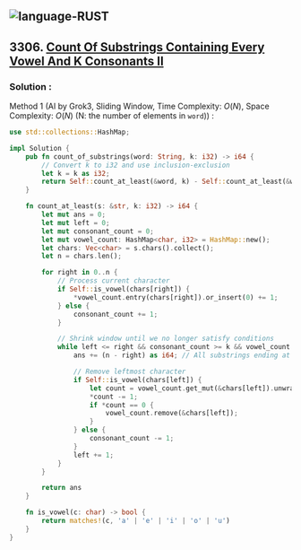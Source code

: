 ![language-RUST](https://img.shields.io/badge/RUST-8d4004?style=for-the-badge&logo=RUST)
---

## 3306. [Count Of Substrings Containing Every Vowel And K Consonants II](https://leetcode.com/problems/count-of-substrings-containing-every-vowel-and-k-consonants-ii)

### Solution :

Method 1 (AI by Grok3, Sliding Window, Time Complexity: $O(N)$, Space Complexity: $O(N)$ (N: the number of elements in `word`)) :
```rust
use std::collections::HashMap;

impl Solution {
    pub fn count_of_substrings(word: String, k: i32) -> i64 {
        // Convert k to i32 and use inclusion-exclusion
        let k = k as i32;
        return Self::count_at_least(&word, k) - Self::count_at_least(&word, k + 1)
    }

    fn count_at_least(s: &str, k: i32) -> i64 {
        let mut ans = 0;
        let mut left = 0;
        let mut consonant_count = 0;
        let mut vowel_count: HashMap<char, i32> = HashMap::new();
        let chars: Vec<char> = s.chars().collect();
        let n = chars.len();

        for right in 0..n {
            // Process current character
            if Self::is_vowel(chars[right]) {
                *vowel_count.entry(chars[right]).or_insert(0) += 1;
            } else {
                consonant_count += 1;
            }

            // Shrink window until we no longer satisfy conditions
            while left <= right && consonant_count >= k && vowel_count.len() == 5 {
                ans += (n - right) as i64; // All substrings ending at right

                // Remove leftmost character
                if Self::is_vowel(chars[left]) {
                    let count = vowel_count.get_mut(&chars[left]).unwrap();
                    *count -= 1;
                    if *count == 0 {
                        vowel_count.remove(&chars[left]);
                    }
                } else {
                    consonant_count -= 1;
                }
                left += 1;
            }
        }

        return ans
    }

    fn is_vowel(c: char) -> bool {
        return matches!(c, 'a' | 'e' | 'i' | 'o' | 'u')
    }
}
```
